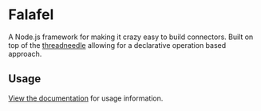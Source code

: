 # Falafel

A Node.js framework for making it crazy easy to build connectors. Built on top of the
[threadneedle](https://github.com/trayio/threadneedle) allowing for a declarative operation based approach.

## Usage

[View the documentation](https://trayio.github.io/falafel/) for usage information.

